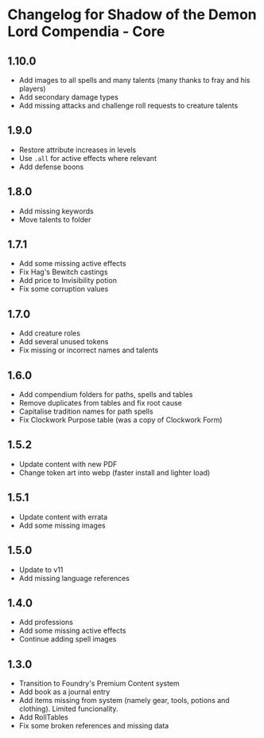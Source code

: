 # Changelog for Shadow of the Demon Lord Compendia - Core

## 1.10.0

- Add images to all spells and many talents (many thanks to fray and his players)
- Add secondary damage types
- Add missing attacks and challenge roll requests to creature talents

## 1.9.0

- Restore attribute increases in levels
- Use `.all` for active effects where relevant
- Add defense boons

## 1.8.0

- Add missing keywords
- Move talents to folder

## 1.7.1

- Add some missing active effects
- Fix Hag's Bewitch castings
- Add price to Invisibility potion
- Fix some corruption values

## 1.7.0

- Add creature roles
- Add several unused tokens
- Fix missing or incorrect names and talents

## 1.6.0

- Add compendium folders for paths, spells and tables
- Remove duplicates from tables and fix root cause
- Capitalise tradition names for path spells
- Fix Clockwork Purpose table (was a copy of Clockwork Form)

## 1.5.2

- Update content with new PDF
- Change token art into webp (faster install and lighter load)

## 1.5.1

- Update content with errata
- Add some missing images

## 1.5.0

- Update to v11
- Add missing language references

## 1.4.0

- Add professions
- Add some missing active effects
- Continue adding spell images

## 1.3.0

- Transition to Foundry's Premium Content system
- Add book as a journal entry
- Add items missing from system (namely gear, tools, potions and clothing). Limited funcionality.
- Add RollTables
- Fix some broken references and missing data

